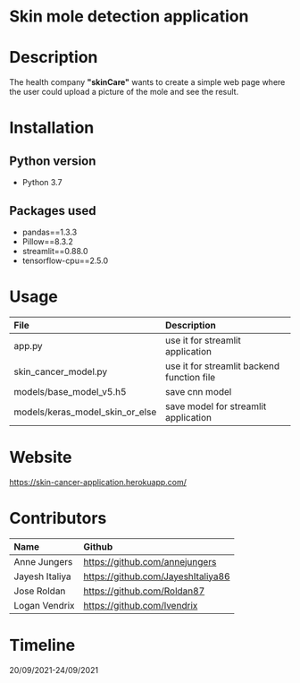 # Skin mole detection application

# Description  
The health company **"skinCare"** wants to create a simple web page where the user could upload a picture of the mole and see the result.  


# Installation

## Python version
* Python 3.7


## Packages used
* pandas==1.3.3
* Pillow==8.3.2
* streamlit==0.88.0
* tensorflow-cpu==2.5.0

# Usage 
| File | Description |
|:---|:---|
|app.py|use it for streamlit application|
|skin_cancer_model.py|use it for streamlit backend function file|
|models/base_model_v5.h5|save cnn model|
|models/keras_model_skin_or_else|save model for streamlit application|

# Website
https://skin-cancer-application.herokuapp.com/

# Contributors
|Name|Github|
|:---|:---|
| Anne Jungers|https://github.com/annejungers|
|Jayesh Italiya|https://github.com/JayeshItaliya86|
|Jose Roldan|https://github.com/Roldan87|
|Logan Vendrix|https://github.com/lvendrix|

# Timeline
20/09/2021-24/09/2021

